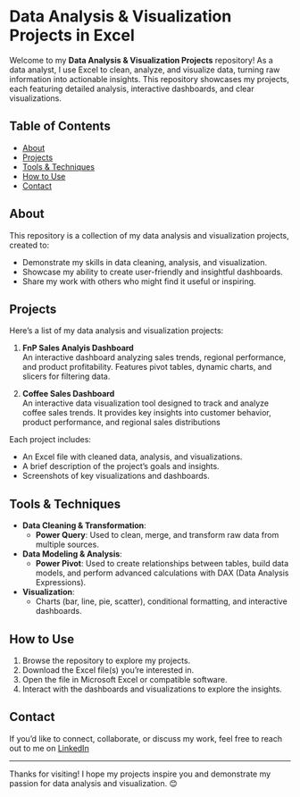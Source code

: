 # Data Analysis & Visualization Projects in Excel

Welcome to my **Data Analysis & Visualization Projects** repository! As a data analyst, I use Excel to clean, analyze, and visualize data, turning raw information into actionable insights. This repository showcases my projects, each featuring detailed analysis, interactive dashboards, and clear visualizations.

## Table of Contents
- [About](#about)
- [Projects](#projects)
- [Tools & Techniques](#tools--techniques)
- [How to Use](#how-to-use)
- [Contact](#contact)

## About
This repository is a collection of my data analysis and visualization projects, created to:
- Demonstrate my skills in data cleaning, analysis, and visualization.
- Showcase my ability to create user-friendly and insightful dashboards.
- Share my work with others who might find it useful or inspiring.

## Projects
Here’s a list of my data analysis and visualization projects:

1. **FnP Sales Analyis Dashboard**  
   An interactive dashboard analyzing sales trends, regional performance, and product profitability. Features pivot tables, dynamic charts, and slicers for filtering data.

2. **Coffee Sales Dashboard**  
   An interactive data visualization tool designed to track and analyze coffee sales trends. It provides key insights into customer behavior, product performance, and regional sales distributions

Each project includes:
- An Excel file with cleaned data, analysis, and visualizations.
- A brief description of the project’s goals and insights.
- Screenshots of key visualizations and dashboards.

## Tools & Techniques
- **Data Cleaning & Transformation**:  
  - **Power Query**: Used to clean, merge, and transform raw data from multiple sources.
- **Data Modeling & Analysis**:  
  - **Power Pivot**: Used to create relationships between tables, build data models, and perform advanced calculations with DAX (Data Analysis Expressions).
- **Visualization**:  
  - Charts (bar, line, pie, scatter), conditional formatting, and interactive dashboards.
## How to Use
1. Browse the repository to explore my projects.
2. Download the Excel file(s) you’re interested in.
3. Open the file in Microsoft Excel or compatible software.
4. Interact with the dashboards and visualizations to explore the insights.

## Contact
If you’d like to connect, collaborate, or discuss my work, feel free to reach out to me on [LinkedIn](http://www.linkedin.com/in/sirgicheha)

---

Thanks for visiting! I hope my projects inspire you and demonstrate my passion for data analysis and visualization. 😊
